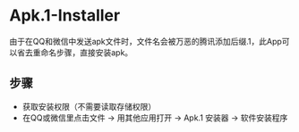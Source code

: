 # Apk.1-Installer
由于在QQ和微信中发送apk文件时，文件名会被万恶的腾讯添加后缀.1，此App可以省去重命名步骤，直接安装apk。
## 步骤 
- 获取安装权限（不需要读取存储权限）
- 在QQ或微信里点击文件 → 用其他应用打开 → Apk.1 安装器 → 软件安装程序
